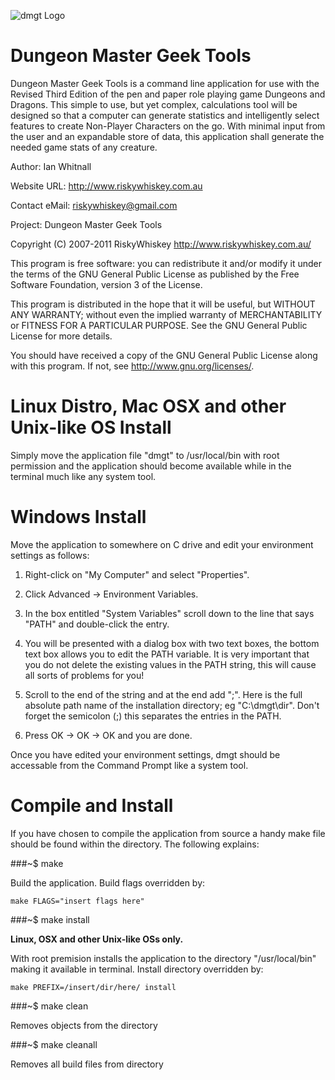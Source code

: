 ![dmgt Logo](http://dmgt.riskywhiskey.com.au/images/dmgt128.png)

Dungeon Master Geek Tools
================================================================================

Dungeon Master Geek Tools is a command line application for use with the Revised
Third Edition of the pen and paper role playing game Dungeons and Dragons. This
simple to use, but yet complex, calculations tool will be designed so that a
computer can generate statistics and intelligently select features to create
Non-Player Characters on the go. With minimal input from the user and an
expandable store of data, this application shall generate the needed game stats
of any creature.

Author:            Ian Whitnall

Website URL:       http://www.riskywhiskey.com.au

Contact eMail:     riskywhiskey@gmail.com

Project:           Dungeon Master Geek Tools

Copyright (C) 2007-2011 RiskyWhiskey http://www.riskywhiskey.com.au/

This program is free software: you can redistribute it and/or modify it under
the terms of the GNU General Public License as published by the Free Software
Foundation, version 3 of the License.

This program is distributed in the hope that it will be useful, but WITHOUT ANY
WARRANTY; without even the implied warranty of MERCHANTABILITY or FITNESS FOR
A PARTICULAR PURPOSE. See the GNU General Public License for more details.

You should have received a copy of the GNU General Public License along with
this program. If not, see http://www.gnu.org/licenses/.

Linux Distro, Mac OSX and other Unix-like OS Install
================================================================================

Simply move the application file "dmgt" to /usr/local/bin with root permission
and the application should become available while in the terminal much like any
system tool.

Windows Install
================================================================================

Move the application to somewhere on C drive and edit your environment settings
as follows:

1. Right-click on "My Computer" and select "Properties".

2. Click Advanced -> Environment Variables.

3. In the box entitled "System Variables" scroll down to the line that says
   "PATH" and double-click the entry.

4. You will be presented with a dialog box with two text boxes, the bottom text
   box allows you to edit the PATH variable. It is very important that you do
   not delete the existing values in the PATH string, this will cause all sorts
   of problems for you!

5. Scroll to the end of the string and at the end add ";<dmgt-directory>\".
   Here <dmgt-directory> is the full absolute path name of the installation
   directory; eg "C:\dmgt\dir\". Don't forget the semicolon (;) this separates
   the entries in the PATH.

6. Press OK -> OK -> OK and you are done.

Once you have edited your environment settings, dmgt should be accessable from
the Command Prompt like a system tool.

Compile and Install
================================================================================

If you have chosen to compile the application from source a handy make file
should be found within the directory. The following explains:

###~$ make

Build the application. Build flags overridden by:

    make FLAGS="insert flags here"

###~$ make install

**Linux, OSX and other Unix-like OSs only.**

With root premision installs the application to the directory
"/usr/local/bin" making it available in terminal.
Install directory overridden by:

    make PREFIX=/insert/dir/here/ install

###~$ make clean

Removes objects from the directory

###~$ make cleanall

Removes all build files from directory
